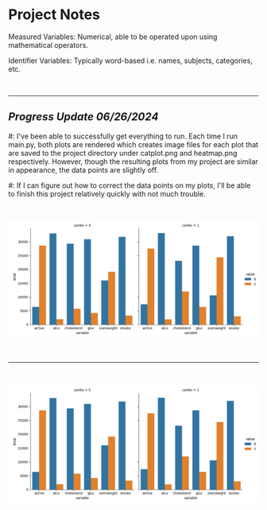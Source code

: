 # Project Notes

Measured Variables: Numerical, able to be operated upon using mathematical operators.

Identifier Variables: Typically word-based i.e. names, subjects, categories, etc.


<br>

---


## *Progress Update* *06/26/2024*

#: I've been able to successfully get everything to run. Each time I run main.py, both plots are rendered which creates image files for each plot that are saved to the project directory under catplot.png and heatmap.png respectively. However, though the resulting plots from my project are similar in appearance, the data points are slightly off.

#: If I can figure out how to correct the data points on my plots, I'll be able to finish this project relatively quickly with not much trouble.



<br>


![Figure 1](FIgure_1.png "Figure 1")

<br>

---

<br>

![Figure_2](catplot.png "Figure 2")

<br>

